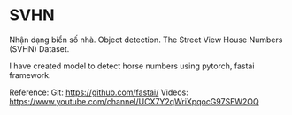 # SVHN
Nhận dạng biển số nhà. Object detection. The Street View House Numbers (SVHN) Dataset.

I have created model to detect horse numbers using pytorch, fastai framework.

Reference: 
  Git: https://github.com/fastai/
  Videos: https://www.youtube.com/channel/UCX7Y2qWriXpqocG97SFW2OQ 
